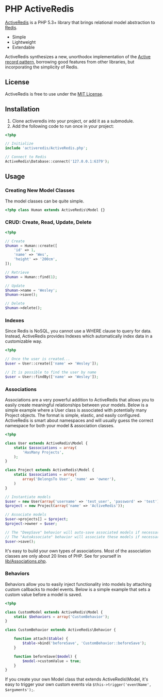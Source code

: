 # PHP ActiveRedis

[ActiveRedis](https://github.com/jchook/activeredis) is a PHP 5.3+ library that brings relational model abstraction to [Redis](http://redis.io/).

* Simple
* Lightweight
* Extendable

ActiveRedis synthesizes a new, unorthodox implementation of the [Active record pattern](http://en.wikipedia.org/wiki/Active_record_pattern), borrowing good features from other libraries, but incorporating the simplicity of Redis.

## License

ActiveRedis is free to use under the [MIT License](http://www.opensource.org/licenses/MIT).


## Installation

1. Clone activeredis into your project, or add it as a submodule.
1. Add the following code to run once in your project:


```php
<?php

// Initialize
include 'activeredis/ActiveRedis.php';

// Connect to Redis
ActiveRedis\Database::connect('127.0.0.1:6379');

```

## Usage

### Creating New Model Classes

The model classes can be quite simple.

```php
<?php class Human extends ActiveRedis\Model {}
```

### CRUD: Create, Read, Update, Delete

```php
<?php

// Create
$human = Human::create([
	'id' => 1,
	'name' => 'Wes',
	'height' => '200cm',
]);

// Retrieve
$human = Human::find(1);

// Update
$human->name = 'Wesley';
$human->save();

// Delete
$human->delete();

```

### Indexes

Since Redis is NoSQL, you cannot use a WHERE clause to query for data. Instead, ActiveRedis provides Indexes which automatically index data in a customizable way.

```php
<?php

// Once the user is created...
$user = User::create(['name' => 'Wesley']);

// It is possible to find the user by name
$user = User::findBy(['name' => 'Wesley']);

```

### Associations

Associations are a very powerful addition to ActiveRedis that allows you to easily create meaningful relationships between your models. Below is a simple example where a User class is associated with potentially many Project objects. The format is simple, elastic, and easily configured. ActiveRedis is smart about namespaces and will usually guess the correct namespace for both your model & association classes.

```php
<?php

class User extends ActiveRedis\Model {
	static $associations = array(
		'HasMany Projects',
	);
}

class Project extends ActiveRedis\Model {
	static $associations = array(
		array('BelongsTo User', 'name' => 'owner'),
	)
}

// Instantiate models
$user = new User(array('username' => 'test_user', 'password' => 'test'));
$project = new Project(array('name' => 'ActiveRedis'));

// Associate models
$user->projects[] = $project;
$project->owner = $user;

// The "DeepSave" behavior will auto-save associated models if necessary
// The "AutoAssociate" behavior will associate these models if necessary
$user->save();

```

It's easy to build your own types of associations. Most of the association classes are only about 20 lines of PHP. See for yourself in [lib/Associations.php](https://github.com/jchook/activeredis/blob/master/lib/Associations.php "Read Associations.php").


### Behaviors

Behaviors allow you to easily inject functionality into models by attaching custom callbacks to model events. Below is a simple example that sets a custom value before a model is saved.

```php
<?php

class CustomModel extends ActiveRedis\Model {
	static $behaviors = array('CustomBehavior');
}

class CustomBehavior extends ActiveRedis\Behavior {

	function attach($table) {
		$table->bind('beforeSave', 'CustomBehavior::beforeSave');
	}

	function beforeSave($model) {
		$model->customValue = true;
	}
}
```

If you create your own Model class that extends ActiveRedis\Model, it's easy to trigger your own custom events via `$this->trigger('eventName', $arguments');`.
